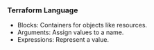 ### Terraform Language
- Blocks: Containers for objects like resources.
- Arguments: Assign values to a name.
- Expressions: Represent a value.
